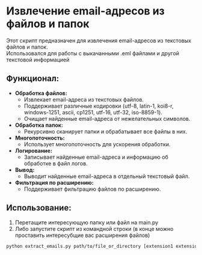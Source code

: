 # Извлечение email-адресов из файлов и папок

Этот скрипт предназначен для извлечения email-адресов из текстовых файлов и папок. <br />
Использовался для работы с выкачанными .eml файлами и другой текстовой информацией

## Функционал:

* **Обработка файлов:**
    * Извлекает email-адреса из текстовых файлов.
    * Поддерживает различные кодировки (utf-8, latin-1, koi8-r, windows-1251, ascii, cp1251, utf-16, utf-32, iso-8859-1).
    * Очищает найденные email-адреса от нежелательных символов.
* **Обработка папок:**
    * Рекурсивно сканирует папки и обрабатывает все файлы в них.
* **Многопоточность:**
    * Использует многопоточность для ускорения обработки.
* **Логирование:**
    * Записывает найденные email-адреса и информацию об обработке в файл логов.
* **Вывод:**
    * Выводит найденные email-адреса в отдельный текстовый файл.
* **Фильтрация по расширению:**
    * Поддерживает фильтрацию файлов по расширению.

## Использование:

1. Перетащите интересующую папку или файл на main.py 
2. Либо запустите скрипт из командной строки (в конце можно проставить интересубщие вас расширения файлов)

```bash
python extract_emails.py path/to/file_or_directory [extension1 extension2 ...]
```
